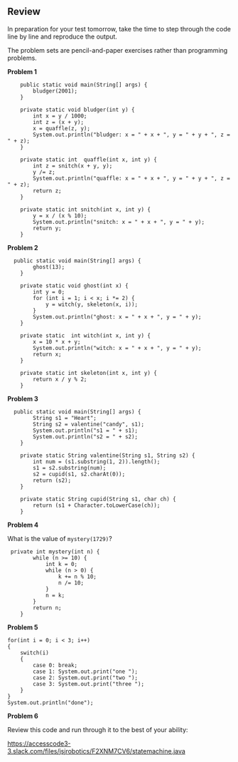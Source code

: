 ## Review 

In preparation for your test tomorrow, take the time to step through the code line by line and reproduce the output.

The problem sets are pencil-and-paper exercises rather than programming problems.

 **Problem 1**
```
    public static void main(String[] args) {
        bludger(2001);
    }

    private static void bludger(int y) {
        int x = y / 1000;
        int z = (x + y);
        x = quaffle(z, y);
        System.out.println("bludger: x = " + x + ", y = " + y + ", z = " + z);
    }

    private static int  quaffle(int x, int y) {
        int z = snitch(x + y, y);
        y /= z;
        System.out.println("quaffle: x = " + x + ", y = " + y + ", z = " + z);
        return z;
    }

    private static int snitch(int x, int y) {
        y = x / (x % 10);
        System.out.println("snitch: x = " + x + ", y = " + y);
        return y;
    }
```

 **Problem 2**
```
  public static void main(String[] args) {
        ghost(13);
    }

    private static void ghost(int x) {
        int y = 0;
        for (int i = 1; i < x; i *= 2) {
            y = witch(y, skeleton(x, i));
        }
        System.out.println("ghost: x = " + x + ", y = " + y);
    }

    private static  int witch(int x, int y) {
        x = 10 * x + y;
        System.out.println("witch: x = " + x + ", y = " + y);
        return x;
    }

    private static int skeleton(int x, int y) {
        return x / y % 2;
    }
```
 **Problem 3**
```
  public static void main(String[] args) {
        String s1 = "Heart";
        String s2 = valentine("candy", s1);
        System.out.println("s1 = " + s1);
        System.out.println("s2 = " + s2);
    }

    private static String valentine(String s1, String s2) {
        int num = (s1.substring(1, 2)).length();
        s1 = s2.substring(num);
        s2 = cupid(s1, s2.charAt(0));
        return (s2);
    }

    private static String cupid(String s1, char ch) {
        return (s1 + Character.toLowerCase(ch));
    }
```
 **Problem 4**

What is the value of `mystery(1729)`?

```
 private int mystery(int n) {
        while (n >= 10) {
            int k = 0;
            while (n > 0) {
                k += n % 10;
                n /= 10;
            }
            n = k;
        }
        return n;
    }
```


 **Problem 5**

```
for(int i = 0; i < 3; i++) 
{ 
    switch(i) 
    { 
        case 0: break; 
        case 1: System.out.print("one "); 
        case 2: System.out.print("two "); 
        case 3: System.out.print("three "); 
    } 
} 
System.out.println("done");
```

**Problem 6**

Review this code and run through it to the best of your ability: 

https://accesscode3-3.slack.com/files/jsjrobotics/F2XNM7CV6/statemachine.java
